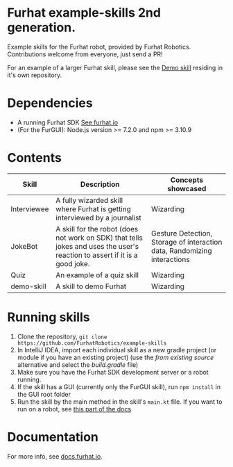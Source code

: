 # Furhat example-skills 2nd generation.

Example skills for the Furhat robot, provided by Furhat Robotics. Contributions welcome from everyone, just send a PR!

For an example of a larger Furhat skill, please see the [Demo skill](https://github.com/FurhatRobotics/demo-skill) residing in it's own repository.

# Dependencies

* A running Furhat SDK [See furhat.io](https://furhat.io)
* (For the FurGUI): Node.js version >= 7.2.0 and npm >= 3.10.9

# Contents

Skill                 | Description                                 | Concepts showcased
----------------------|---------------------------------------------|------------------------------------------------------
Interviewee | A fully wizarded skill where Furhat is getting interviewed by a journalist | Wizarding
JokeBot | A skill for the robot (does not work on SDK) that tells jokes and uses the user's reaction to assert if it is a good joke. | Gesture Detection, Storage of interaction data, Randomizing interactions
Quiz | An example of a quiz skill | Wizarding
demo-skill | A skill to demo Furhat | Wizarding

# Running skills
1. Clone the repository, `git clone https://github.com/FurhatRobotics/example-skills`
2. In IntelliJ IDEA, import each individual skill as a new gradle project (or module if you have an existing project) (use the _from existing source_ alternative and select the _build.gradle_ file)
3. Make sure you have the Furhat SDK development server or a robot running.
4. If the skill has a GUI (currently only the FurGUI skill), run `npm install` in the GUI root folder
5. Run the skill by the main method in the skill's `main.kt` file. If you want to run on a robot, see [this part of the docs](https://docs.furhat.io/skills/#running-a-skill-on-a-robot)

# Documentation
For more info, see [docs.furhat.io](https://docs.furhat.io).
